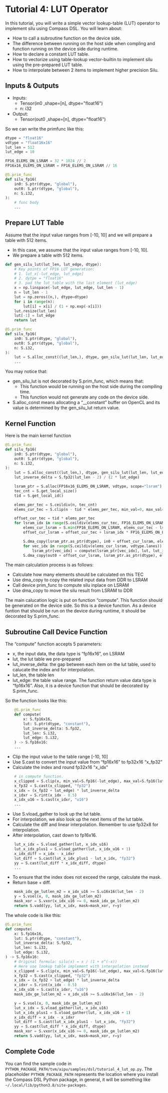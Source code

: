 <!---SPDX-License-Identifier: Apache-2.0-->
<!---Copyright (c) 2023-2024 Arm Technology (China) Co. Ltd.-->

# Tutorial 4: LUT Operator

In this tutorial, you will write a simple vector lookup-table (LUT) operator to implement silu using Compass DSL. You will learn about:
* How to call a subroutine function on the device side.
* The difference between running on the host side when compling and function running on the device side during runtime.
* How to declare a constant LUT table.
* How to vectorize using table-lookup vector-builtin to implement silu using the pre-prepared LUT table.
* How to interpolate between 2 items to implement higher precision Silu.


## Inputs & Outputs

- Inputs:
    - Tensor(in0 ,shape=[n], dtype="float16")
    - n: i32
- Output:
    - Tensor(out0 ,shape=[n], dtype="float16")

So we can write the primfunc like this:
```py
dtype = "float16"
vdtype = "float16x16"
lut_len = 512
lut_edge = 10

FP16_ELEMS_ON_LSRAM = 32 * 1024 // 2
FP16x16_ELEMS_ON_LSRAM = FP16_ELEMS_ON_LSRAM // 16

@S.prim_func
def silu_fp16(
    in0: S.ptr(dtype, "global"),
    out0: S.ptr(dtype, "global"),
    n: S.i32,
):
    # func body
    ...
```
## Prepare LUT Table
Assume that the input value ranges from [-10, 10] and we will prepare a table with 512 items.

- In this case, we assume that the input value ranges from [-10, 10].
- We prepare a table with 512 items.


```py
def gen_silu_lut(lut_len, lut_edge, dtype):
    # Key points of FP16 LUT generation:
    # 1. lut_x[-lut_edge, lut_edge]
    # 2. dytpe = "float16"
    # 3. pad the lut_table with the last element (lut_edge)
    x = np.linspace(-lut_edge, lut_edge, lut_len - 1)
    n = lut_len - 1
    lut = np.zeros((n,), dtype=dtype)
    for i in range(n):
        lut[i] = x[i] / (1 + np.exp(-x[i]))
    lut.resize(lut_len)
    lut[-1] = lut_edge
    return lut

@S.prim_func
def silu_fp16(
    in0: S.ptr(dtype, "global"),
    out0: S.ptr(dtype, "global"),
    n: S.i32,
):
    lut = S.alloc_const((lut_len,), dtype, gen_silu_lut(lut_len, lut_edge, dtype))
    ...
```
You may notice that:
- gen_silu_lut is not decorated by S.prim_func, which means that:
    - This function would be running on the host side during the compiling time.
    - This function would not generate any code on the device side.
- S.alloc_const means allocating a “__constant” buffer on OpenCL and its value is determined by the gen_silu_lut return value.


## Kernel Function

Here is the main kernel function

```py
@S.prim_func
def silu_fp16(
    in0: S.ptr(dtype, "global"),
    out0: S.ptr(dtype, "global"),
    n: S.i32,
):
    lut = S.alloc_const((lut_len,), dtype, gen_silu_lut(lut_len, lut_edge, dtype))
    lut_inverse_delta = S.fp32(lut_len - 2) / (2 * lut_edge)

    lsram_ptr = S.alloc(FP16x16_ELEMS_ON_LSRAM, vdtype, scope="lsram")
    tec_cnt = S.get_local_size()
    tid = S.get_local_id()

    elems_per_tec = S.ceildiv(n, tec_cnt)
    elems_cur_tec = S.clip(n - tid * elems_per_tec, min_val=0, max_val=elems_per_tec)

    offset_cur_tec = tid * elems_per_tec
    for lsram_idx in range(S.ceildiv(elems_cur_tec, FP16_ELEMS_ON_LSRAM)):
        elems_cur_lsram = S.min(FP16_ELEMS_ON_LSRAM, elems_cur_tec - lsram_idx * FP16_ELEMS_ON_LSRAM)
        offset_cur_lsram = offset_cur_tec + lsram_idx * FP16_ELEMS_ON_LSRAM

        S.dma_copy(lsram_ptr.as_ptr(dtype), in0 + offset_cur_lsram, elems_cur_lsram)
        for vec_idx in range(S.ceildiv(elems_cur_lsram, vdtype.lanes)):
            lsram_ptr[vec_idx] = compute(lsram_ptr[vec_idx], lut, lut_inverse_delta, lut_len, lut_edge)
        S.dma_copy(out0 + offset_cur_lsram, lsram_ptr.as_ptr(dtype), elems_cur_lsram)
```

The main calculation process is as follows:
- Calculate how many elements should be calculated on this TEC
- Use dma_copy to copy the related input data from DDR to LSRAM
- Call device prim_func to compute silu inplace on LSRAM
- Use dma_copy to move the silu result from LSRAM to DDR

The main calucation logic is put on function “compute”. This function should be generated on the device side. So this is a device function. As a device funtion that should be run on the device during runtime, it should be decorated by S.prim_func.


## Subroutine Call Device Function

The “compute” function accepts 5 parameters:
- x, the input data, the data type is “fp16x16”, on LSRAM
- lut, the lut table we pre-prepared
- lut_inverse_delta: the gap between each item on the lut table, used to calucate the index and for interpolation.
- lut_len, the table len
- lut_edge: the table value range.
The function return value data type is “fp16x16”.
Also, it is a device function that should be decorated by S.prim_func.


So the function looks like this:
```py
    @S.prim_func
    def compute(
        x: S.fp16x16,
        lut: S.ptr(dtype, "constant"),
        lut_inverse_delta: S.fp32,
        lut_len: S.i32,
        lut_edge: S.i32,
    ) -> S.fp16x16:
    ...
```

- Clip the input value to the table range [-10, 10]
- Use S.cast to convert the input value from “fp16x16” to fp32x16 “x_fp32”
- Calculate the index and round fp32x16 "x_idx"

```py
    # in compute function.
    x_clipped = S.clip(x, min_val=S.fp16(-lut_edge), max_val=S.fp16(lut_edge))
    x_fp32 = S.cast(x_clipped, "fp32")
    x_idx = (x_fp32 + lut_edge) * lut_inverse_delta
    x_idxr = S.rint(x_idx - 0.5)
    x_idx_u16 = S.cast(x_idxr, "u16")
    ...
```

- Use S.vload_gather to look up the lut table.
- For interpolation, we also look up the next items of the lut table.
- Calculate the diff and linear interpolation. Remember to use fp32x8 for interpolation.
- After interpolation, cast down to fp16x16.

```py
    lut_x_idx = S.vload_gather(lut, x_idx_u16)
    lut_x_idx_plus1 = S.vload_gather(lut, x_idx_u16 + 1)
    x_idx_diff = x_idx - x_idxr
    lut_diff = S.cast(lut_x_idx_plus1 - lut_x_idx, "fp32")
    yy = S.cast(lut_diff * x_idx_diff, dtype)
    ...
```

- To ensure that the index does not exceed the range, calculate the mask.
- Return base + diff.

```py
    mask_idx_ge_lutlen_m2 = x_idx_u16 >= S.u16x16(lut_len - 2)
    y = S.vsel(x, 0, mask_idx_ge_lutlen_m2)
    mask_xor = S.vxor(x_idx_u16 >= 0, mask_idx_ge_lutlen_m2)
    return S.vadd(yy, lut_x_idx, mask=mask_xor, r=y)
```

The whole code is like this:
```py
@S.prim_func
def compute(
    x: S.fp16x16,
    lut: S.ptr(dtype, "constant"),
    lut_inverse_delta: S.fp32,
    lut_len: S.i32,
    lut_edge: S.i32,
) -> S.fp16x16:
    # Original formula: silu(x) = x / (1 + e^(-x))
    # Here use lookup table implement with interpolation instead
    x_clipped = S.clip(x, min_val=S.fp16(-lut_edge), max_val=S.fp16(lut_edge))
    x_fp32 = S.cast(x_clipped, "fp32")
    x_idx = (x_fp32 + lut_edge) * lut_inverse_delta
    x_idxr = S.rint(x_idx - 0.5)
    x_idx_u16 = S.cast(x_idxr, "u16")
    mask_idx_ge_lutlen_m2 = x_idx_u16 >= S.u16x16(lut_len - 2)

    y = S.vsel(x, 0, mask_idx_ge_lutlen_m2)
    lut_x_idx = S.vload_gather(lut, x_idx_u16)
    lut_x_idx_plus1 = S.vload_gather(lut, x_idx_u16 + 1)
    x_idx_diff = x_idx - x_idxr
    lut_diff = S.cast(lut_x_idx_plus1 - lut_x_idx, "fp32")
    yy = S.cast(lut_diff * x_idx_diff, dtype)
    mask_xor = S.vxor(x_idx_u16 >= 0, mask_idx_ge_lutlen_m2)
    return S.vadd(yy, lut_x_idx, mask=mask_xor, r=y)
```

## Complete Code
You can find the sample code in `PYTHON_PACKAGE_PATH/tvm/aipu/samples/dsl/tutorial_4_lut_op.py`.
The placeholder `PYTHON_PACKAGE_PATH` represents the location where you install the Compass DSL
Python package, in general, it will be something like `~/.local/lib/python3.8/site-packages`.

